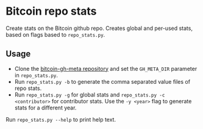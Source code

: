 # Bitcoin repo stats

Create stats on the Bitcoin github repo. Creates global and per-used stats,
based on flags based to `repo_stats.py`.

## Usage

- Clone the [bitcoin-gh-meta repository](https://github.com/zw/bitcoin-gh-meta) and set
  the `GH_META_DIR` parameter in `repo_stats.py`.
- Run `repo_stats.py -b` to generate the comma separated value files of repo
  stats.
- Run `repo_stats.py -g` for global stats and `repo_stats.py -c <contributor>`
  for contributor stats. Use the `-y <year>` flag to generate stats for a
  different year.

Run `repo_stats.py --help` to print help text.
